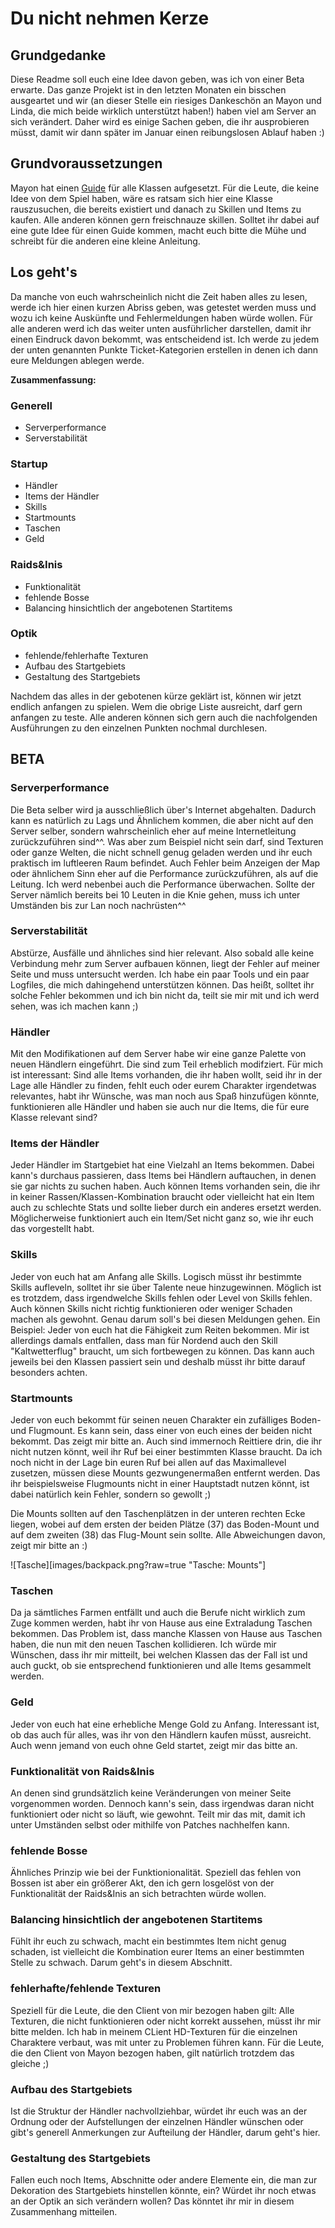 # Du nicht nehmen Kerze

## Grundgedanke
Diese Readme soll euch eine Idee davon geben, was ich von einer Beta erwarte. Das ganze Projekt ist in den letzten Monaten ein bisschen ausgeartet und wir (an dieser Stelle ein riesiges Dankeschön an Mayon und Linda, die mich beide wirklich unterstützt haben!) haben viel am Server an sich verändert. Daher wird es einige Sachen geben, die ihr ausprobieren müsst, damit wir dann später im Januar einen reibungslosen Ablauf haben :)

## Grundvoraussetzungen
Mayon hat einen [Guide](https://onedrive.live.com/view.aspx?resid=8F23217BCB4D0304!1165&app=OneNote&authkey=!AKvOKijZim0Ni-I) für alle Klassen aufgesetzt. Für die Leute, die keine Idee von dem Spiel haben, wäre es ratsam sich hier eine Klasse rauszusuchen, die bereits existiert und danach zu Skillen und Items zu kaufen. Alle anderen können gern freischnauze skillen. Solltet ihr dabei auf eine gute Idee für einen Guide kommen, macht euch bitte die Mühe und schreibt für die anderen eine kleine Anleitung.



## Los geht's
Da manche von euch wahrscheinlich nicht die Zeit haben alles zu lesen, werde ich hier einen kurzen Abriss geben, was getestet werden muss und wozu ich keine Auskünfte und Fehlermeldungen haben würde wollen. Für alle anderen werd ich das weiter unten ausführlicher darstellen, damit ihr einen Eindruck davon bekommt, was entscheidend ist. Ich werde zu jedem der unten genannten Punkte Ticket-Kategorien erstellen in denen ich dann eure Meldungen ablegen werde.

**Zusammenfassung:**

### Generell
* Serverperformance
* Serverstabilität


### Startup
* Händler
* Items der Händler
* Skills
* Startmounts
* Taschen
* Geld

### Raids&Inis
* Funktionalität
* fehlende Bosse
* Balancing hinsichtlich der angebotenen Startitems

### Optik
* fehlende/fehlerhafte Texturen
* Aufbau des Startgebiets
* Gestaltung des Startgebiets


Nachdem das alles in der gebotenen kürze geklärt ist, können wir jetzt endlich anfangen zu spielen. Wem die obrige Liste ausreicht, darf gern anfangen zu teste. Alle anderen können sich gern auch die nachfolgenden Ausführungen zu den einzelnen Punkten nochmal durchlesen.


## BETA

### Serverperformance
Die Beta selber wird ja ausschließlich über's Internet abgehalten. Dadurch kann es natürlich zu Lags und Ähnlichem kommen, die aber nicht auf den Server selber, sondern wahrscheinlich eher auf meine Internetleitung zurückzuführen sind^^. Was aber zum Beispiel nicht sein darf, sind Texturen oder ganze Welten, die nicht schnell genug geladen werden und ihr euch praktisch im luftleeren Raum befindet. Auch Fehler beim Anzeigen der Map oder ähnlichem Sinn eher auf die Performance zurückzuführen, als auf die Leitung.
Ich werd nebenbei auch die Performance überwachen. Sollte der Server nämlich bereits bei 10 Leuten in die Knie gehen, muss ich unter Umständen bis zur Lan noch nachrüsten^^

### Serverstabilität
Abstürze, Ausfälle und ähnliches sind hier relevant. Also sobald alle keine Verbindung mehr zum Server aufbauen können, liegt der Fehler auf meiner Seite und muss untersucht werden. Ich habe ein paar Tools und ein paar Logfiles, die mich dahingehend unterstützen können. Das heißt, solltet ihr solche Fehler bekommen und ich bin nicht da, teilt sie mir mit und ich werd sehen, was ich machen kann ;)

### Händler
Mit den Modifikationen auf dem Server habe wir eine ganze Palette von neuen Händlern eingeführt. Die sind zum Teil erheblich modifziert. Für mich ist interessant: Sind alle Items vorhanden, die ihr haben wollt, seid ihr in der Lage alle Händler zu finden, fehlt euch oder eurem Charakter irgendetwas relevantes, habt ihr Wünsche, was man noch aus Spaß hinzufügen könnte, funktionieren alle Händler und haben sie auch nur die Items, die für eure Klasse relevant sind?

### Items der Händler
Jeder Händler im Startgebiet hat eine Vielzahl an Items bekommen. Dabei kann's durchaus passieren, dass Items bei Händlern auftauchen, in denen sie gar nichts zu suchen haben. Auch können Items vorhanden sein, die ihr in keiner Rassen/Klassen-Kombination braucht oder vielleicht hat ein Item auch zu schlechte Stats und sollte lieber durch ein anderes ersetzt werden. Möglicherweise funktioniert auch ein Item/Set nicht ganz so, wie ihr euch das vorgestellt habt.

### Skills
Jeder von euch hat am Anfang alle Skills. Logisch müsst ihr bestimmte Skills aufleveln, solltet ihr sie über Talente neue hinzugewinnen. Möglich ist es trotzdem, dass irgendwelche Skills fehlen oder Level von Skills fehlen. Auch können Skills nicht richtig funktionieren oder weniger Schaden machen als gewohnt. Genau darum soll's bei diesen Meldungen gehen.
Ein Beispiel: Jeder von euch hat die Fähigkeit zum Reiten bekommen. Mir ist allerdings damals entfallen, dass man für Nordend auch den Skill "Kaltwetterflug" braucht, um sich fortbewegen zu können. Das kann auch jeweils bei den Klassen passiert sein und deshalb müsst ihr bitte darauf besonders achten.

### Startmounts
Jeder von euch bekommt für seinen neuen Charakter ein zufälliges Boden- und Flugmount. Es kann sein, dass einer von euch eines der beiden nicht bekommt. Das zeigt mir bitte an. Auch sind immernoch Reittiere drin, die ihr nicht nutzen könnt, weil ihr Ruf bei einer bestimmten Klasse braucht. Da ich noch nicht in der Lage bin euren Ruf bei allen auf das Maximallevel zusetzen, müssen diese Mounts gezwungenermaßen entfernt werden.
Das ihr beispielsweise Flugmounts nicht in einer Hauptstadt nutzen könnt, ist dabei natürlich kein Fehler, sondern so gewollt ;)

Die Mounts sollten auf den Taschenplätzen in der unteren rechten Ecke liegen, wobei auf dem ersten der beiden Plätze (37) das Boden-Mount und auf dem zweiten (38) das Flug-Mount sein sollte. Alle Abweichungen davon, zeigt mir bitte an :)

![Tasche][images/backpack.png?raw=true "Tasche: Mounts"]

### Taschen
Da ja sämtliches Farmen entfällt und auch die Berufe nicht wirklich zum Zuge kommen werden, habt ihr von Hause aus eine Extraladung Taschen bekommen. Das Problem ist, dass manche Klassen von Hause aus Taschen haben, die nun mit den neuen Taschen kollidieren. Ich würde mir Wünschen, dass ihr mir mitteilt, bei welchen Klassen das der Fall ist und auch guckt, ob sie entsprechend funktionieren und alle Items gesammelt werden.

### Geld
Jeder von euch hat eine erhebliche Menge Gold zu Anfang. Interessant ist, ob das auch für alles, was ihr von den Händlern kaufen müsst, ausreicht. Auch wenn jemand von euch ohne Geld startet, zeigt mir das bitte an.

### Funktionalität von Raids&Inis
An denen sind grundsätzlich keine Veränderungen von meiner Seite vorgenommen worden. Dennoch kann's sein, dass irgendwas daran nicht funktioniert oder nicht so läuft, wie gewohnt. Teilt mir das mit, damit ich unter Umständen selbst oder mithilfe von Patches nachhelfen kann.

### fehlende Bosse
Ähnliches Prinzip wie bei der Funktionionalität. Speziell das fehlen von Bossen ist aber ein größerer Akt, den ich gern losgelöst von der Funktionalität der Raids&Inis an sich betrachten würde wollen.

### Balancing hinsichtlich der angebotenen Startitems
Fühlt ihr euch zu schwach, macht ein bestimmtes Item nicht genug schaden, ist vielleicht die Kombination eurer Items an einer bestimmten Stelle zu schwach. Darum geht's in diesem Abschnitt.

### fehlerhafte/fehlende Texturen
Speziell für die Leute, die den Client von mir bezogen haben gilt: Alle Texturen, die nicht funktionieren oder nicht korrekt aussehen, müsst ihr mir bitte melden. Ich hab in meinem CLient HD-Texturen für die einzelnen Charaktere verbaut, was mit unter zu Problemen führen kann. Für die Leute, die den Client von Mayon bezogen haben, gilt natürlich trotzdem das gleiche ;)

### Aufbau des Startgebiets
Ist die Struktur der Händler nachvollziehbar, würdet ihr euch was an der Ordnung oder der Aufstellungen der einzelnen Händler wünschen oder gibt's generell Anmerkungen zur Aufteilung der Händler, darum geht's hier.

### Gestaltung des Startgebiets
Fallen euch noch Items, Abschnitte oder andere Elemente ein, die man zur Dekoration des Startgebiets hinstellen könnte, ein? Würdet ihr noch etwas an der Optik an sich verändern wollen? Das könntet ihr mir in diesem Zusammenhang mitteilen.